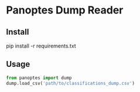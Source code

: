 # Panoptes Dump Reader

## Install

pip install -r requirements.txt

## Usage

```python
from panoptes import dump
dump.load_csv('path/to/classifications_dump.csv')
```